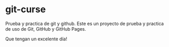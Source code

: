 # git-curse
Prueba y practica de git y github.
Este es un proyecto de prueba y practica de uso de Git, GitHub y
GitHub Pages.

Que tengan un excelente día!

